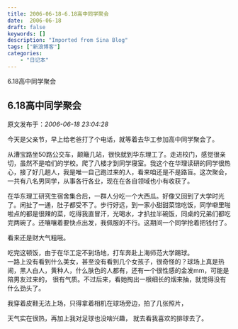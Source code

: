 ```yaml
---
title: 2006-06-18-6.18高中同学聚会
date:  2006-06-18
draft: false
keywords: []
description: "Imported from Sina Blog"
tags: ["新浪博客"]
categories: 
    - "日记本"
---
```

6.18高中同学聚会
## 6.18高中同学聚会

 原文发布于：*2006-06-18 23:04:28*

 
今天是父亲节，早上给老爸打了个电话，就等着去华工参加高中同学聚会了。

从漕宝路坐50路公交车，颠簸几站，很快就到华东理工了。走进校门，感觉很亲切，虽然不是咱们的学校。爬了八楼才到同学寝室。我这个在华理读研的同学很热心，接了好几趟人，我是唯一自己跑过来的人，看来咱还是不是路盲。这次聚会，一共有八名男同学，从事各行各业，现在在各自领域也小有收获了。

 

   
在华东理工研究生宿舍集合后，一群人分吃一个大西瓜。好像又回到了大学时光了。闲扯了一通，肚子都受不了。步行好远，到一家小甜甜菜馆吃饭，同学噼里啪啦点的都是很辣的菜，吃得我直冒汗，光喝水，才扒拉半碗饭，同桌的兄弟们都吃完两碗了。还嚷嚷着要快点出发，我佩服的不行。这期间一个同学抢着把钱付了。

看来还是财大气粗哦。

 

  
吃完这顿饭，由于在华工定不到场地，打车奔赴上海师范大学踢球。  
一路上没有看到什么美女，甚至没有看到几个女孩子，很奇怪的？球场上真是热闹，黑人白人，黄种人，什么肤色的人都有，还有一个很性感的金发mm，可能是陪男友过来的，
很有气质。不过后来，看她掏出一根细长的烟来抽，就觉得没有什么劲头了。

 

   
 我穿着皮鞋无法上场，只得拿着相机在球场旁边，拍了几张照片，

 天气实在很热，再加上我对足球也没啥兴趣， 就去看我喜欢的排球去了。

 


